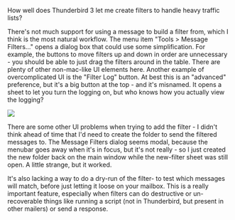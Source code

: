 <!--
.. title: Filters: Thunderbird 3
.. date: 2010/05/28 06:00
.. slug: filters-thunderbird-3
.. link:
.. description:
.. tags: filters, lists, thunderbird-3
-->


How well does Thunderbird 3 let me create filters to handle heavy traffic lists?

There's not much support for using a message to build a filter from, which I think is the most natural workflow. The menu item "Tools > Message Filters…" opens a dialog box that could use some simplification. For example, the buttons to move filters up and down in order are unnecessary - you should be able to just drag the filters around in the table. There are plenty of other non-mac-like UI elements here. Another example of overcomplicated UI is the "Filter Log" button. At best this is an "advanced" preference, but it's a big button at the top - and it's misnamed. It opens a sheet to let you turn the logging on, but who knows how you actually view the logging?

![](http://media.tumblr.com/tumblr_l33l1uJlv51qz505e.png)

There are some other UI problems when trying to add the filter - I didn't think ahead of time that I'd need to create the folder to send the filtered messages to. The Message Filters dialog seems modal, because the menubar goes away when it's in focus, but it's not really - so I just created the new folder back on the main window while the new-filter sheet was still open. A little strange, but it worked.

It's also lacking a way to do a dry-run of the filter- to test which messages will match, before just letting it loose on your mailbox. This is a really important feature, especially when filters can do destructive or un-recoverable things like running a script (not in Thunderbird, but present in other mailers) or send a response.
